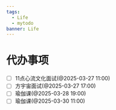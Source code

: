 ```yaml
---
tags:
  - Life
  - mytodo
banner: Life
---
```

# 代办事项
- [ ] 11点心流文化面试(@2025-03-27 11:00)
- [ ] 方宇宙面试(@2025-03-27 17:00)
- [ ] 瑜伽课(@2025-03-28 19:00)
- [ ] 瑜伽课(@2025-03-30 11:00)